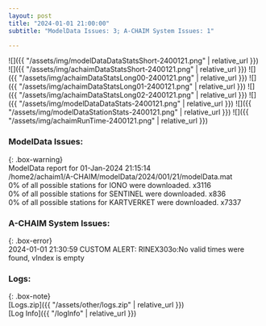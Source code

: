 ```yaml
---
layout: post
title: "2024-01-01 21:00:00"
subtitle: "ModelData Issues: 3; A-CHAIM System Issues: 1"

---
```


![]({{ "/assets/img/modelDataDataStatsShort-2400121.png" | relative_url }})
![]({{ "/assets/img/achaimDataStatsShort-2400121.png" | relative_url }})
![]({{ "/assets/img/achaimDataStatsLong00-2400121.png" | relative_url }})
![]({{ "/assets/img/achaimDataStatsLong01-2400121.png" | relative_url }})
![]({{ "/assets/img/achaimDataStatsLong02-2400121.png" | relative_url }})
![]({{ "/assets/img/modelDataDataStats-2400121.png" | relative_url }})
![]({{ "/assets/img/modelDataStationStats-2400121.png" | relative_url }})
![]({{ "/assets/img/achaimRunTime-2400121.png" | relative_url }})


### ModelData Issues:  
  
{: .box-warning}  
 ModelData report for 01-Jan-2024 21:15:14   
 /home2/achaim1/A-CHAIM/modelData/2024/001/21/modelData.mat   
 0% of all possible stations for IONO were downloaded. x3116   
 0% of all possible stations for SENTINEL were downloaded. x836   
 0% of all possible stations for KARTVERKET were downloaded. x7337   
  
### A-CHAIM System Issues:  
  
{: .box-error}  
2024-01-01 21:30:59 CUSTOM ALERT: RINEX303o:No valid times were found, vIndex is empty  

### Logs:  
  
{: .box-note}  
[Logs.zip]({{ "/assets/other/logs.zip" | relative_url }})  
[Log Info]({{ "/logInfo" | relative_url }})  
